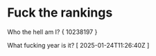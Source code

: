 # Fuck the rankings

Who the hell am I?
{ 10238197 }

What fucking year is it?
[ 2025-01-24T11:26:40Z ]
